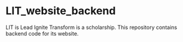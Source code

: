 # LIT_website_backend
LIT is Lead Ignite Transform is a scholarship. This repository contains backend code for its website.
